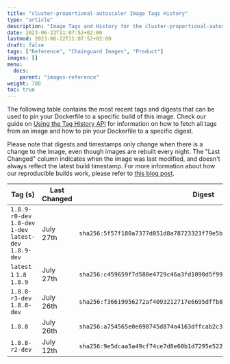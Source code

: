 ```yaml
---
title: "cluster-proportional-autoscaler Image Tags History"
type: "article"
description: "Image Tags and History for the cluster-proportional-autoscaler Chainguard Image"
date: 2023-06-22T11:07:52+02:00
lastmod: 2023-06-22T11:07:52+02:00
draft: false
tags: ["Reference", "Chainguard Images", "Product"]
images: []
menu:
  docs:
    parent: "images-reference"
weight: 700
toc: true
---
```


The following table contains the most recent tags and digests that can be used to pin your Dockerfile to a specific build of this image. Check our guide on [Using the Tag History API](/chainguard/chainguard-images/using-the-tag-history-api/) for information on how to fetch all tags from an image and how to pin your Dockerfile to a specific digest.

Please note that digests and timestamps only change when there is a change to the image, even though images are rebuilt every night. The "Last Changed" column indicates when the image was last modified, and doesn't always reflect the latest build timestamp. For more information about how our reproducible builds work, please refer to [this blog post](https://www.chainguard.dev/unchained/reproducing-chainguards-reproducible-image-builds).

| Tag (s)                                                    | Last Changed | Digest                                                                    |
|------------------------------------------------------------|--------------|---------------------------------------------------------------------------|
|  `1.8.9-r0-dev` `1.8-dev` `1-dev` `latest-dev` `1.8.9-dev` | July 27th    | `sha256:5f57f180a7377d051d8a78723323f79e5b4747135da40dc8075704876ab299f9` |
|  `latest` `1` `1.8` `1.8.9`                                | July 27th    | `sha256:c459659f7d580e4729c46a3fd1090d5f9959636eb1128cbeacaa1e44a93aae35` |
|  `1.8.8-r3-dev` `1.8.8-dev`                                | July 26th    | `sha256:f36619956272af4093212717e6695dffb89092429cedc9898a8dbcc4b694aba4` |
|  `1.8.8`                                                   | July 26th    | `sha256:a754565e0e698745d874a4163dffcab2c3c4e22a31d11dac5dcb94ecf10d959f` |
|  `1.8.8-r2-dev`                                            | July 12th    | `sha256:9e5dcaa5a49cf74ce7d8e60b1d7295e52257567243d93d98105b7dd09f2db37c` |
